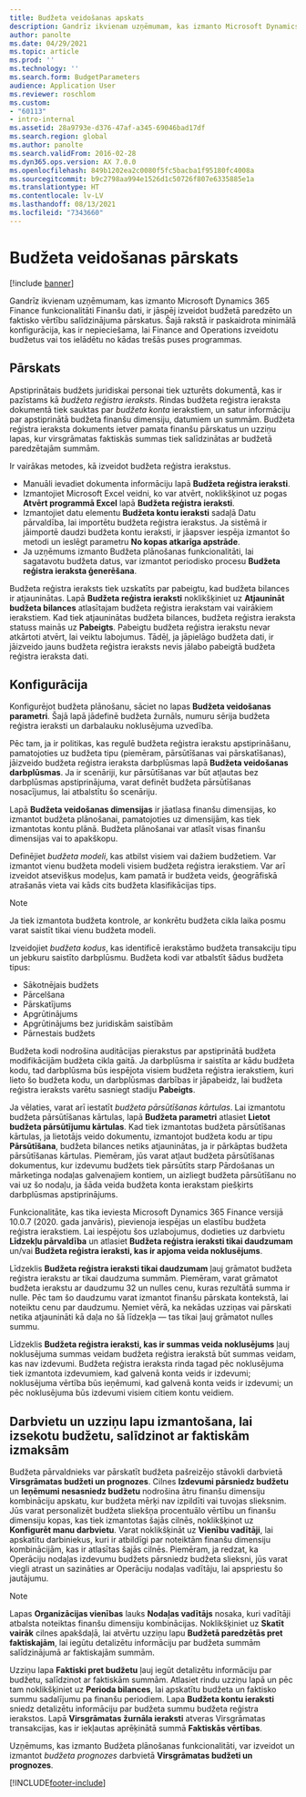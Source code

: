 ```yaml
---
title: Budžeta veidošanas apskats
description: Gandrīz ikvienam uzņēmumam, kas izmanto Microsoft Dynamics 365 Finance funkcionalitāti Finanšu dati, ir jāspēj izveidot budžetā paredzēto un faktisko vērtību salīdzinājuma pārskatus. Šajā rakstā ir paskaidrota minimālā konfigurācija, kas ir nepieciešama, lai Finance and Operations izveidotu budžetus vai tos ielādētu no kādas trešās puses programmas.
author: panolte
ms.date: 04/29/2021
ms.topic: article
ms.prod: ''
ms.technology: ''
ms.search.form: BudgetParameters
audience: Application User
ms.reviewer: roschlom
ms.custom:
- "60113"
- intro-internal
ms.assetid: 28a9793e-d376-47af-a345-69046bad17df
ms.search.region: global
ms.author: panolte
ms.search.validFrom: 2016-02-28
ms.dyn365.ops.version: AX 7.0.0
ms.openlocfilehash: 849b1202ea2c0080f5fc5bacba1f95180fc4008a
ms.sourcegitcommit: b9c2798aa994e1526d1c50726f807e6335885e1a
ms.translationtype: HT
ms.contentlocale: lv-LV
ms.lasthandoff: 08/13/2021
ms.locfileid: "7343660"
---
```

# <a name="budgeting-overview"></a>Budžeta veidošanas pārskats

[!include [banner](../includes/banner.md)]

Gandrīz ikvienam uzņēmumam, kas izmanto Microsoft Dynamics 365 Finance funkcionalitāti Finanšu dati, ir jāspēj izveidot budžetā paredzēto un faktisko vērtību salīdzinājuma pārskatus. Šajā rakstā ir paskaidrota minimālā konfigurācija, kas ir nepieciešama, lai Finance and Operations izveidotu budžetus vai tos ielādētu no kādas trešās puses programmas.

## <a name="overview"></a>Pārskats

Apstiprinātais budžets juridiskai personai tiek uzturēts dokumentā, kas ir pazīstams kā *budžeta reģistra ieraksts*. Rindas budžeta reģistra ieraksta dokumentā tiek sauktas par *budžeta konta* ierakstiem, un satur informāciju par apstiprinātā budžeta finanšu dimensiju, datumiem un summām. Budžeta reģistra ieraksta dokuments ietver pamata finanšu pārskatus un uzziņu lapas, kur virsgrāmatas faktiskās summas tiek salīdzinātas ar budžetā paredzētajām summām. 

Ir vairākas metodes, kā izveidot budžeta reģistra ierakstus.

-   Manuāli ievadiet dokumenta informāciju lapā **Budžeta reģistra ieraksti**.
-   Izmantojiet Microsoft Excel veidni, ko var atvērt, noklikšķinot uz pogas **Atvērt programmā Excel** lapā **Budžeta reģistra ieraksti**.
-   Izmantojiet datu elementu **Budžeta kontu ieraksti** sadaļā Datu pārvaldība, lai importētu budžeta reģistra ierakstus. Ja sistēmā ir jāimportē daudzi budžeta kontu ieraksti, ir jāapsver iespēja izmantot šo metodi un ieslēgt parametru **No kopas atkarīga apstrāde**.
-   Ja uzņēmums izmanto Budžeta plānošanas funkcionalitāti, lai sagatavotu budžeta datus, var izmantot periodisko procesu **Budžeta reģistra ieraksta ģenerēšana**.

Budžeta reģistra ieraksts tiek uzskatīts par pabeigtu, kad budžeta bilances ir atjauninātas. Lapā **Budžeta reģistra ieraksti** noklikšķiniet uz **Atjaunināt budžeta bilances** atlasītajam budžeta reģistra ierakstam vai vairākiem ierakstiem. Kad tiek atjauninātas budžeta bilances, budžeta reģistra ieraksta statuss mainās uz **Pabeigts**. Pabeigtu budžeta reģistra ierakstu nevar atkārtoti atvērt, lai veiktu labojumus. Tādēļ, ja jāpielāgo budžeta dati, ir jāizveido jauns budžeta reģistra ieraksts nevis jālabo pabeigtā budžeta reģistra ieraksta dati.

## <a name="configuration"></a>Konfigurācija
Konfigurējot budžeta plānošanu, sāciet no lapas **Budžeta veidošanas parametri**. Šajā lapā jādefinē budžeta žurnāls, numuru sērija budžeta reģistra ieraksti un darbalauku noklusējuma uzvedība.

Pēc tam, ja ir politikas, kas regulē budžeta reģistra ierakstu apstiprināšanu, pamatojoties uz budžeta tipu (piemēram, pārsūtīšanas vai pārskatīšanas), jāizveido budžeta reģistra ieraksta darbplūsmas lapā **Budžeta veidošanas darbplūsmas**. Ja ir scenāriji, kur pārsūtīšanas var būt atļautas bez darbplūsmas apstiprinājuma, varat definēt budžeta pārsūtīšanas nosacījumus, lai atbalstītu šo scenāriju. 

Lapā **Budžeta veidošanas dimensijas** ir jāatlasa finanšu dimensijas, ko izmantot budžeta plānošanai, pamatojoties uz dimensijām, kas tiek izmantotas kontu plānā. Budžeta plānošanai var atlasīt visas finanšu dimensijas vai to apakškopu.

Definējiet *budžeta modeli*, kas atbilst visiem vai dažiem budžetiem. Var izmantot vienu budžeta modeli visiem budžeta reģistra ierakstiem. Var arī izveidot atsevišķus modeļus, kam pamatā ir budžeta veids, ģeogrāfiskā atrašanās vieta vai kāds cits budžeta klasifikācijas tips. 

> [!NOTE] 
> Ja tiek izmantota budžeta kontrole, ar konkrētu budžeta cikla laika posmu varat saistīt tikai vienu budžeta modeli. 

Izveidojiet *budžeta kodus*, kas identificē ierakstāmo budžeta transakciju tipu un jebkuru saistīto darbplūsmu. Budžeta kodi var atbalstīt šādus budžeta tipus:

-   Sākotnējais budžets
-   Pārcelšana
-   Pārskatījums
-   Apgrūtinājums
-   Apgrūtinājums bez juridiskām saistībām
-   Pārnestais budžets

Budžeta kodi nodrošina auditācijas pierakstus par apstiprinātā budžeta modifikācijām budžeta cikla gaitā. Ja darbplūsma ir saistīta ar kādu budžeta kodu, tad darbplūsma būs iespējota visiem budžeta reģistra ierakstiem, kuri lieto šo budžeta kodu, un darbplūsmas darbības ir jāpabeidz, lai budžeta reģistra ieraksts varētu sasniegt stadiju **Pabeigts**.  

Ja vēlaties, varat arī iestatīt *budžeta pārsūtīšanas kārtulas*. Lai izmantotu budžeta pārsūtīšanas kārtulas, lapā **Budžeta parametri** atlasiet **Lietot budžeta pārsūtījumu kārtulas**. Kad tiek izmantotas budžeta pārsūtīšanas kārtulas, ja lietotājs veido dokumentu, izmantojot budžeta kodu ar tipu **Pārsūtīšana**, budžeta bilances netiks atjauninātas, ja ir pārkāptas budžeta pārsūtīšanas kārtulas. Piemēram, jūs varat atļaut budžeta pārsūtīšanas dokumentus, kur izdevumu budžets tiek pārsūtīts starp Pārdošanas un mārketinga nodaļas galvenajiem kontiem, un aizliegt budžeta pārsūtīšanu no vai uz šo nodaļu, ja šāda veida budžeta konta ierakstam piešķirts darbplūsmas apstiprinājums.

Funkcionalitāte, kas tika ieviesta Microsoft Dynamics 365 Finance versijā 10.0.7 (2020. gada janvāris), pievienoja iespējas un elastību budžeta reģistra ierakstiem. Lai iespējotu šos uzlabojumus, dodieties uz darbvietu **Līdzekļu pārvaldība** un atlasiet **Budžeta reģistra ieraksti tikai daudzumam** un/vai **Budžeta reģistra ieraksti, kas ir apjoma veida noklusējums**.

Līdzeklis **Budžeta reģistra ieraksti tikai daudzumam** ļauj grāmatot budžeta reģistra ierakstu ar tikai daudzuma summām. Piemēram, varat grāmatot budžeta ierakstu ar daudzumu 32 un nulles cenu, kuras rezultātā summa ir nulle. Pēc tam šo daudzumu varat izmantot finanšu pārskata kontekstā, lai noteiktu cenu par daudzumu. Ņemiet vērā, ka nekādas uzziņas vai pārskati netika atjaunināti kā daļa no šā līdzekļa — tas tikai ļauj grāmatot nulles summu.

Līdzeklis **Budžeta reģistra ieraksti, kas ir summas veida noklusējums** ļauj noklusējuma summas veidam budžeta reģistra ierakstā būt summas veidam, kas nav izdevumi. Budžeta reģistra ieraksta rinda tagad pēc noklusējuma tiek izmantota izdevumiem, kad galvenā konta veids ir izdevumi; noklusējuma vērtība būs ieņēmumi, kad galvenā konta veids ir izdevumi; un pēc noklusējuma būs izdevumi visiem citiem kontu veidiem.

## <a name="using-workspaces-and-inquiry-pages-to-track-budget-vs-actuals"></a>Darbvietu un uzziņu lapu izmantošana, lai izsekotu budžetu, salīdzinot ar faktiskām izmaksām
Budžeta pārvaldnieks var pārskatīt budžeta pašreizējo stāvokli darbvietā **Virsgrāmatas budžeti un prognozes**. Cilnes **Izdevumi pārsniedz budžetu** un **Ieņēmumi nesasniedz budžetu** nodrošina ātru finanšu dimensiju kombināciju apskatu, kur budžeta mērķi nav izpildīti vai tuvojas slieksnim. Jūs varat personalizēt budžeta sliekšņa procentuālo vērtību un finanšu dimensiju kopas, kas tiek izmantotas šajās cilnēs, noklikšķinot uz **Konfigurēt manu darbvietu**. Varat noklikšķināt uz **Vienību vadītāji**, lai apskatītu darbiniekus, kuri ir atbildīgi par noteiktām finanšu dimensiju kombinācijām, kas ir atlasītas šajās cilnēs. Piemēram, ja redzat, ka Operāciju nodaļas izdevumu budžets pārsniedz budžeta slieksni, jūs varat viegli atrast un sazināties ar Operāciju nodaļas vadītāju, lai apspriestu šo jautājumu. 

> [!NOTE] 
> Lapas **Organizācijas vienības** lauks **Nodaļas vadītājs** nosaka, kuri vadītāji atbalsta noteiktas finanšu dimensiju kombinācijas. Noklikšķiniet uz **Skatīt vairāk** cilnes apakšdaļā, lai atvērtu uzziņu lapu **Budžetā paredzētās pret faktiskajām**, lai iegūtu detalizētu informāciju par budžeta summām salīdzinājumā ar faktiskajām summām. 

Uzziņu lapa **Faktiski pret budžetu** ļauj iegūt detalizētu informāciju par budžetu, salīdzinot ar faktiskām summām. Atlasiet rindu uzziņu lapā un pēc tam noklikšķiniet uz **Perioda bilances**, lai apskatītu budžeta un faktisko summu sadalījumu pa finanšu periodiem. Lapa **Budžeta kontu ieraksti** sniedz detalizētu informāciju par budžeta summu budžeta reģistra ierakstos. Lapā **Virsgrāmatas žurnāla ieraksti** atveras Virsgrāmatas transakcijas, kas ir iekļautas aprēķinātā summā **Faktiskās vērtības**. 

Uzņēmums, kas izmanto Budžeta plānošanas funkcionalitāti, var izveidot un izmantot *budžeta prognozes* darbvietā **Virsgrāmatas budžeti un prognozes**.





[!INCLUDE[footer-include](../../includes/footer-banner.md)]
